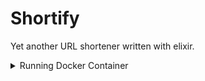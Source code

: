 # Shortify

Yet another URL shortener written with elixir.


<details><summary>Running Docker Container</summary>
<p>

##### Building image

```sh
docker build -t shortify .
```

##### Running container

```sh
docker run --rm \
    -p 4000:4000 \
    -p 4001:4001 \
    -e DATABASE_URL="postgres://postgres:pass@pgdb:5432/shortify_db?pool_size=10" \
    -e WEB_BASE_URL="http://curl.ist" \
    -it shortify
```

- `4000` port listening for web and `4001` for API by default.

</p>
</details>
